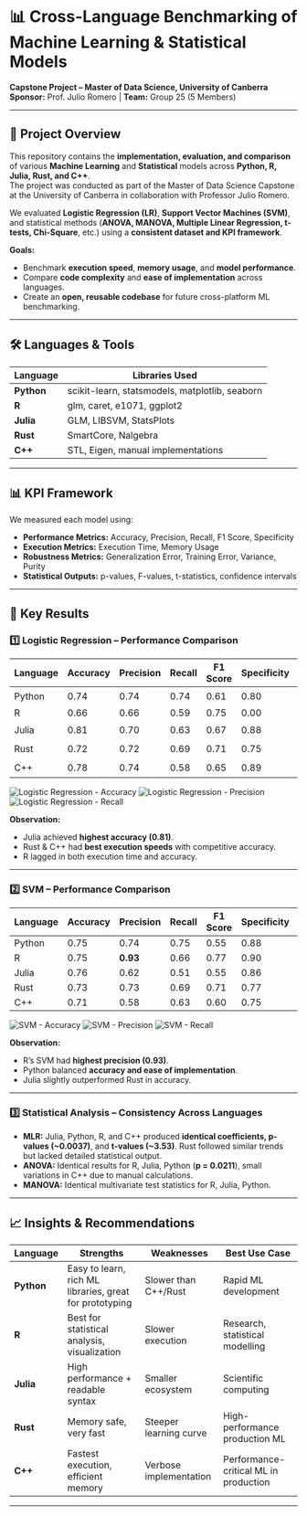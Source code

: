 # 📊 Cross-Language Benchmarking of Machine Learning & Statistical Models

**Capstone Project – Master of Data Science, University of Canberra**  
**Sponsor:** Prof. Julio Romero | **Team:** Group 25 (5 Members)

---

## 📌 Project Overview

This repository contains the **implementation, evaluation, and comparison** of various **Machine Learning** and **Statistical** models across **Python, R, Julia, Rust, and C++**.  
The project was conducted as part of the Master of Data Science Capstone at the University of Canberra in collaboration with Professor Julio Romero.

We evaluated **Logistic Regression (LR)**, **Support Vector Machines (SVM)**, and statistical methods (**ANOVA, MANOVA, Multiple Linear Regression, t-tests, Chi-Square**, etc.) using a **consistent dataset and KPI framework**.

**Goals:**
- Benchmark **execution speed**, **memory usage**, and **model performance**.
- Compare **code complexity** and **ease of implementation** across languages.
- Create an **open, reusable codebase** for future cross-platform ML benchmarking.

---

## 🛠 Languages & Tools

| Language | Libraries Used |
|----------|----------------|
| **Python** | scikit-learn, statsmodels, matplotlib, seaborn |
| **R** | glm, caret, e1071, ggplot2 |
| **Julia** | GLM, LIBSVM, StatsPlots |
| **Rust** | SmartCore, Nalgebra |
| **C++** | STL, Eigen, manual implementations |

---

## 📊 KPI Framework

We measured each model using:

- **Performance Metrics:** Accuracy, Precision, Recall, F1 Score, Specificity
- **Execution Metrics:** Execution Time, Memory Usage
- **Robustness Metrics:** Generalization Error, Training Error, Variance, Purity
- **Statistical Outputs:** p-values, F-values, t-statistics, confidence intervals

---

## 🚀 Key Results

### **1️⃣ Logistic Regression – Performance Comparison**

| Language | Accuracy | Precision | Recall | F1 Score | Specificity | Training Error | Execution Speed |
|----------|----------|-----------|--------|----------|-------------|----------------|-----------------|
| Python   | 0.74     | 0.74      | 0.74   | 0.61     | 0.80        | 0.22           | ⚡ Medium |
| R        | 0.66     | 0.66      | 0.59   | 0.75     | 0.00        | 0.35           | 🐢 Slow |
| Julia    | 0.81     | 0.70      | 0.63   | 0.67     | 0.88        | 0.22           | ⚡ Fast |
| Rust     | 0.72     | 0.72      | 0.69   | 0.71     | 0.75        | 0.25           | ⚡ Fastest |
| C++      | 0.78     | 0.74      | 0.58   | 0.65     | 0.89        | 0.21           | ⚡ Fastest |

![Logistic Regression - Accuracy](results/Logistic_Regression_Accuracy.png)
![Logistic Regression - Precision](results/Logistic_Regression_Precision.png)
![Logistic Regression - Recall](results/Logistic_Regression_Recall.png)

**Observation:**  
- Julia achieved **highest accuracy (0.81)**.  
- Rust & C++ had **best execution speeds** with competitive accuracy.  
- R lagged in both execution time and accuracy.

---

### **2️⃣ SVM – Performance Comparison**

| Language | Accuracy | Precision | Recall | F1 Score | Specificity | Training Error |
|----------|----------|-----------|--------|----------|-------------|----------------|
| Python   | 0.75     | 0.74      | 0.75   | 0.55     | 0.88        | 0.22 |
| R        | 0.75     | **0.93**  | 0.66   | 0.77     | 0.90        | 0.26 |
| Julia    | 0.76     | 0.62      | 0.51   | 0.55     | 0.86        | 0.31 |
| Rust     | 0.73     | 0.73      | 0.69   | 0.71     | 0.77        | 0.25 |
| C++      | 0.71     | 0.58      | 0.63   | 0.60     | 0.75        | 0.25 |

![SVM - Accuracy](results/SVM_Accuracy.png)
![SVM - Precision](results/SVM_Precision.png)
![SVM - Recall](results/SVM_Recall.png)

**Observation:**  
- R’s SVM had **highest precision (0.93)**.  
- Python balanced **accuracy and ease of implementation**.  
- Julia slightly outperformed Rust in accuracy.

---

### **3️⃣ Statistical Analysis – Consistency Across Languages**

- **MLR:** Julia, Python, R, and C++ produced **identical coefficients, p-values (~0.0037)**, and **t-values (~3.53)**. Rust followed similar trends but lacked detailed statistical output.
- **ANOVA:** Identical results for R, Julia, Python (**p = 0.0211**), small variations in C++ due to manual calculations.
- **MANOVA:** Identical multivariate test statistics for R, Julia, Python.

---

## 📈 Insights & Recommendations

| Language | Strengths | Weaknesses | Best Use Case |
|----------|-----------|------------|---------------|
| **Python** | Easy to learn, rich ML libraries, great for prototyping | Slower than C++/Rust | Rapid ML development |
| **R** | Best for statistical analysis, visualization | Slower execution | Research, statistical modelling |
| **Julia** | High performance + readable syntax | Smaller ecosystem | Scientific computing |
| **Rust** | Memory safe, very fast | Steeper learning curve | High-performance production ML |
| **C++** | Fastest execution, efficient memory | Verbose implementation | Performance-critical ML in production |

---



